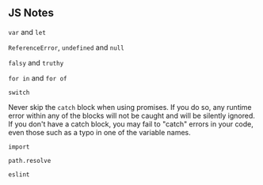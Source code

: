 ## JS Notes

`var` and `let`

`ReferenceError`, `undefined` and `null`

`falsy` and `truthy`

`for in` and `for of`

`switch`

Never skip the `catch` block when using promises. If you do so, any runtime error within any of the blocks will not be caught and will be silently ignored. If you don't have a catch block, you may fail to "catch" errors in your code, even those such as a typo in one of the variable names.

`import`

`path.resolve`

`eslint`